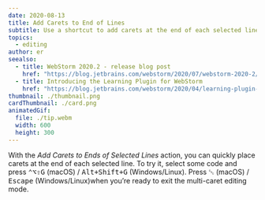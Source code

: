 ```yaml
---
date: 2020-08-13
title: Add Carets to End of Lines
subtitle: Use a shortcut to add carets at the end of each selected line.
topics:
  - editing
author: er
seealso:
  - title: WebStorm 2020.2 - release blog post
    href: "https://blog.jetbrains.com/webstorm/2020/07/webstorm-2020-2/#code_editing"
  - title: Introducing the Learning Plugin for WebStorm
    href: "https://blog.jetbrains.com/webstorm/2020/04/learning-plugin-for-webstorm/"
thumbnail: ./thumbnail.png
cardThumbnail: ./card.png
animatedGif:
  file: ./tip.webm
  width: 600
  height: 300
---
```


With the _Add Carets to Ends of Selected Lines_ action, you can quickly place carets at the end of each selected line. To try it, select some code and press <kbd>⌃⌥⇧G</kbd> (macOS) / <kbd>Alt+Shift+G</kbd> (Windows/Linux). Press <kbd>␛</kbd> (macOS) / <kbd>Escape</kbd> (Windows/Linux)when you’re ready to exit the multi-caret editing mode.
